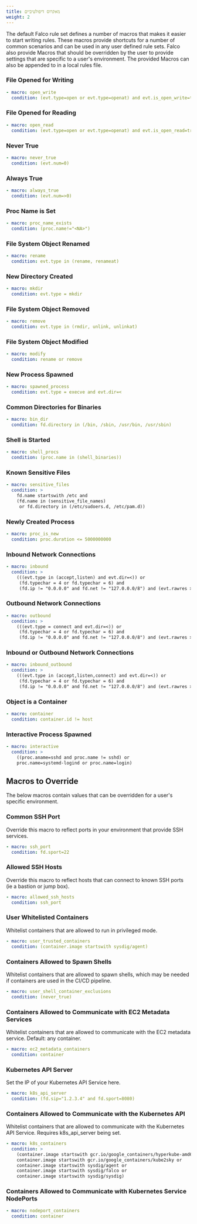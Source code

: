 ```yaml
---
title: מאקרוס דיפולטיביים
weight: 2
---
```


The default Falco rule set defines a number of macros that makes it easier to start writing rules. These macros provide shortcuts for a number of common scenarios and can be used in any user defined rule sets. Falco also provide Macros that should be overridden by the user to provide settings that are specific to a user's environment. The provided Macros can also be appended to in a local rules file.

### File Opened for Writing

```yaml
- macro: open_write
  condition: (evt.type=open or evt.type=openat) and evt.is_open_write=true and fd.typechar='f' and fd.num>=0
```

### File Opened for Reading

```yaml
- macro: open_read
  condition: (evt.type=open or evt.type=openat) and evt.is_open_read=true and fd.typechar='f' and fd.num>=0
```

### Never True

```yaml
- macro: never_true
  condition: (evt.num=0)
```

### Always True

```yaml
- macro: always_true
  condition: (evt.num=>0)
```

### Proc Name is Set

```yaml
- macro: proc_name_exists
  condition: (proc.name!="<NA>")
```

### File System Object Renamed

```yaml
- macro: rename
  condition: evt.type in (rename, renameat)
```

### New Directory Created

```yaml
- macro: mkdir
  condition: evt.type = mkdir
```

### File System Object Removed

```yaml
- macro: remove
  condition: evt.type in (rmdir, unlink, unlinkat)
```

### File System Object Modified

```yaml
- macro: modify
  condition: rename or remove
```

### New Process Spawned

```yaml
- macro: spawned_process
  condition: evt.type = execve and evt.dir=<
```

### Common Directories for Binaries

```yaml
- macro: bin_dir
  condition: fd.directory in (/bin, /sbin, /usr/bin, /usr/sbin)
```

### Shell is Started

```yaml
- macro: shell_procs
  condition: (proc.name in (shell_binaries))
```

### Known Sensitive Files

```yaml
- macro: sensitive_files
  condition: >
    fd.name startswith /etc and
    (fd.name in (sensitive_file_names)
     or fd.directory in (/etc/sudoers.d, /etc/pam.d))
```

### Newly Created Process

```yaml
- macro: proc_is_new
  condition: proc.duration <= 5000000000
```

### Inbound Network Connections

```yaml
- macro: inbound
  condition: >
    (((evt.type in (accept,listen) and evt.dir=<)) or
     (fd.typechar = 4 or fd.typechar = 6) and
     (fd.ip != "0.0.0.0" and fd.net != "127.0.0.0/8") and (evt.rawres >= 0 or evt.res = EINPROGRESS))
```

### Outbound Network Connections

```yaml
- macro: outbound
  condition: >
    (((evt.type = connect and evt.dir=<)) or
     (fd.typechar = 4 or fd.typechar = 6) and
     (fd.ip != "0.0.0.0" and fd.net != "127.0.0.0/8") and (evt.rawres >= 0 or evt.res = EINPROGRESS))
```

### Inbound or Outbound Network Connections

```yaml
- macro: inbound_outbound
  condition: >
    (((evt.type in (accept,listen,connect) and evt.dir=<)) or
     (fd.typechar = 4 or fd.typechar = 6) and
     (fd.ip != "0.0.0.0" and fd.net != "127.0.0.0/8") and (evt.rawres >= 0 or evt.res = EINPROGRESS))
```

### Object is a Container

```yaml
- macro: container
  condition: container.id != host
```

### Interactive Process Spawned

```yaml
- macro: interactive
  condition: >
    ((proc.aname=sshd and proc.name != sshd) or
    proc.name=systemd-logind or proc.name=login)
```

## Macros to Override

The below macros contain values that can be overridden for a user's specific environment.

### Common SSH Port

Override this macro to reflect ports in your environment that provide SSH services.

```yaml
- macro: ssh_port
  condition: fd.sport=22
```

### Allowed SSH Hosts

Override this macro to reflect hosts that can connect to known SSH ports (ie a bastion or jump box).

```yaml
- macro: allowed_ssh_hosts
  condition: ssh_port
```

### User Whitelisted Containers

Whitelist containers that are allowed to run in privileged mode.

```yaml
- macro: user_trusted_containers
  condition: (container.image startswith sysdig/agent)
```

### Containers Allowed to Spawn Shells

Whitelist containers that are allowed to spawn shells, which may be needed if containers are used in the CI/CD pipeline.

```yaml
- macro: user_shell_container_exclusions
  condition: (never_true)
```

### Containers Allowed to Communicate with EC2 Metadata Services

Whitelist containers that are allowed to communicate with the EC2 metadata service. Default: any container.

```yaml
- macro: ec2_metadata_containers
  condition: container
```

### Kubernetes API Server

Set the IP of your Kubernetes API Service here.

```yaml
- macro: k8s_api_server
  condition: (fd.sip="1.2.3.4" and fd.sport=8080)
```

### Containers Allowed to Communicate with the Kubernetes API

Whitelist containers that are allowed to communicate with the Kubernetes API Service. Requires k8s_api_server being set.

```yaml
- macro: k8s_containers
  condition: >
    (container.image startswith gcr.io/google_containers/hyperkube-amd64 or
    container.image startswith gcr.io/google_containers/kube2sky or
    container.image startswith sysdig/agent or
    container.image startswith sysdig/falco or
    container.image startswith sysdig/sysdig)
```

### Containers Allowed to Communicate with Kubernetes Service NodePorts

```yaml
- macro: nodeport_containers
  condition: container
```
